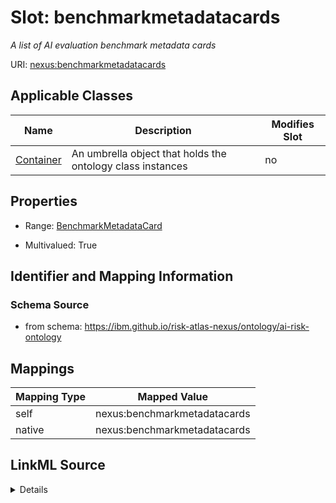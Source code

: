 

# Slot: benchmarkmetadatacards


_A list of AI evaluation benchmark metadata cards_





URI: [nexus:benchmarkmetadatacards](https://ibm.github.io/risk-atlas-nexus/ontology/benchmarkmetadatacards)



<!-- no inheritance hierarchy -->





## Applicable Classes

| Name | Description | Modifies Slot |
| --- | --- | --- |
| [Container](Container.md) | An umbrella object that holds the ontology class instances |  no  |







## Properties

* Range: [BenchmarkMetadataCard](BenchmarkMetadataCard.md)

* Multivalued: True





## Identifier and Mapping Information







### Schema Source


* from schema: https://ibm.github.io/risk-atlas-nexus/ontology/ai-risk-ontology




## Mappings

| Mapping Type | Mapped Value |
| ---  | ---  |
| self | nexus:benchmarkmetadatacards |
| native | nexus:benchmarkmetadatacards |




## LinkML Source

<details>
```yaml
name: benchmarkmetadatacards
description: A list of AI evaluation benchmark metadata cards
from_schema: https://ibm.github.io/risk-atlas-nexus/ontology/ai-risk-ontology
rank: 1000
alias: benchmarkmetadatacards
owner: Container
domain_of:
- Container
range: BenchmarkMetadataCard
multivalued: true
inlined: true
inlined_as_list: true

```
</details>
